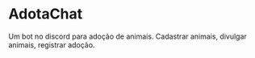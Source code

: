 # AdotaChat
Um bot no discord para adoção de animais. Cadastrar animais, divulgar animais, registrar adoção.
